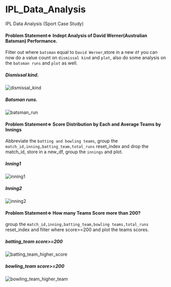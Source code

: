 # IPL_Data_Analysis
IPL Data Analysis (Sport Case Study)

#### Problem Statement=> Indept Analysis of David Werner(Australian Batsman) Performance. 

Filter out where `batsman` equal to `David Werner`,store in a new `df`  you can now do a value count on `dismissal kind` and `plot`, also do some analysis on the `batsman runs` and `plot` as well.

##### Dismissal kind.
![dismissal_kind](https://user-images.githubusercontent.com/42388234/160950464-051777c2-9bea-48dd-aa69-1e00864a49e4.png)
##### Batsman runs.
![batsman_run](https://user-images.githubusercontent.com/42388234/160950466-fb3e5172-ba6a-43ff-aa08-e7ce02835b45.png)

#### Problem Statement=>  Score Distribution by Each and Average Teams by Innings

Abbreviate the `batting and bowling teams`, group the `match_id,inning,batting_team,total_runs` reset_index and drop the match_id, store in a new_df, group the `innings` and plot.
##### Inning1
![inning1](https://user-images.githubusercontent.com/42388234/161381214-ff7beb4a-737d-4d33-8eb8-98d6b5d1e96e.png)

##### Inning2
![inning2](https://user-images.githubusercontent.com/42388234/161381263-444a1344-7e1c-49e9-90bd-f4d6247095b3.png)


#### Problem Statement=> How many Teams Score more than 200?

group the `match_id,inning,batting_team,bowling teams,total_runs` reset_index and filter where score>=200  and plot the teams scores.

##### batting_team score>=200
![batting_team_higher_score](https://user-images.githubusercontent.com/42388234/161381296-be98232a-a436-42a7-8f9e-77262cce742f.png)

##### bowling_team score>=200
![bowling_team_higher_team](https://user-images.githubusercontent.com/42388234/161381294-a4203c42-f0f2-414a-af2a-6d1cb073a5c5.png)

